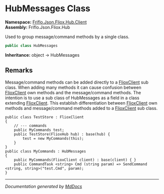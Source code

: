 ﻿<!--  
  <auto-generated>   
    The contents of this file were generated by a tool.  
    Changes to this file may be list if the file is regenerated  
  </auto-generated>   
-->

# HubMessages Class

**Namespace:** [Friflo.Json.Fliox.Hub.Client](../index.md)  
**Assembly:** Friflo.Json.Fliox.Hub

Used to group message\/command methods by a single class.

```csharp
public class HubMessages
```

**Inheritance:** object → HubMessages

## Remarks

Message\/command methods can be added directly to a [FlioxClient](../FlioxClient/index.md) sub class. When adding many methods it can cause confusion between [FlioxClient](../FlioxClient/index.md) own methods and the message\/command methods. The intention is to use a sub class of HubMessages as a field in a class extending [FlioxClient](../FlioxClient/index.md). This establish differentiation between [FlioxClient](../FlioxClient/index.md) own methods and message\/command methods added to a [FlioxClient](../FlioxClient/index.md) sub class.

```
public class TestStore : FlioxClient
{
    // --- commands
    public MyCommands test;
    public TestStore(FlioxHub hub) : base(hub) {
        test = new MyCommands(this);
    }
}
public class MyCommands : HubMessages
{
    public MyCommands(FlioxClient client) : base(client) { }
    public CommandTask <string> Cmd (string param) => SendCommand <string, string>("test.Cmd", param);
}
```
___

*Documentation generated by [MdDocs](https://github.com/ap0llo/mddocs)*
